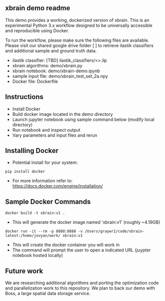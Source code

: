 ## xbrain demo readme

This demo provides a working, dockerized version of xbrain.  This is an experimental Python 3.x workflow designed to be universally accessible and reproducible using Docker.

To run the workflow, please make sure the following files are available.  Please visit our shared google drive folder [ ] to retrieve ilastik classifiers and additional sample and ground truth data.

- ilastik classifier:  [TBD] ilastik_classifiers/<>.ilp
- xbrain algorithms:  demo/xbrain.py
- xbrain notebook:  demo/xbrain-demo.ipynb
- sample input file:  demo/xbrain_test_set_2a.npy
- Docker file:  Dockerfile

## Instructions

- Install Docker
- Build docker image located in the demo directory
- Launch jupyter notebook using sample command below (modify local directory)
- Run notebook and inspect output
- Vary parameters and input files and rerun

## Installing Docker

- Potential install for your system:

~~~
pip install docker
~~~

- For more information refer to: https://docs.docker.com/engine/installation/

## Sample Docker Commands

~~~
docker build -t xbrain:v1 .
~~~

- This will generate the docker image named 'xbrain:v1' (roughly ~4.19GB)

~~~
docker run -it --rm -p 8888:8888 -v /Users/graywr1/code/xbrain-latest:/home/jovyan/work/ xbrain:v1
~~~

- This will create the docker container you will work in
- The command will prompt the user to open a indicated URL (juypter notebook hosted locally)

## Future work

We are researching additional algorithms and porting the optimization code and parallelization work to this repository.  We plan to back our demo with Boss, a large spatial data storage service.
